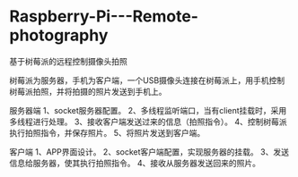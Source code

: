 # Raspberry-Pi---Remote-photography
基于树莓派的远程控制摄像头拍照

树莓派为服务器，手机为客户端，一个USB摄像头连接在树莓派上，用手机控制树莓派拍照，并将拍摄的照片发送到手机上。

服务器端
1、socket服务器配置。
2、多线程监听端口，当有client挂载时，采用多线程进行处理。
3、接收客户端发送过来的信息（拍照指令）。
4、控制树莓派执行拍照指令，并保存照片。
5、将照片发送到客户端。

客户端
1、APP界面设计。
2、socket客户端配置，实现服务器的挂载。
3、发送信息给服务器，使其执行拍照指令。
4、接收从服务器发送回来的照片。

